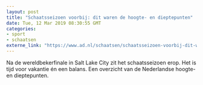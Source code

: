 ```yaml
---
layout: post
title: "Schaatsseizoen voorbij: dit waren de hoogte- en dieptepunten"
date: Tue, 12 Mar 2019 08:30:55 GMT
categories: 
- sport 
- schaatsen 
externe_link: "https://www.ad.nl/schaatsen/schaatsseizoen-voorbij-dit-waren-de-hoogte-en-dieptepunten~aedce584/"
---
```


Na de wereldbekerfinale in Salt Lake City zit het schaatsseizoen erop. Het is tijd voor vakantie én een balans. Een overzicht van de Nederlandse hoogte- en dieptepunten.
